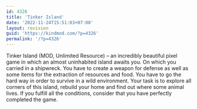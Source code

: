 ```yaml
---
id: 4326
title: 'Tinker Island'
date: '2022-11-24T15:51:03+07:00'
layout: revision
guid: 'https://kindmod.com/?p=4326'
permalink: '/?p=4326'
---
```


Tinker Island (MOD, Unlimited Resource) – an incredibly beautiful pixel game in which an almost uninhabited island awaits you. On which you carried in a shipwreck. You have to create a weapon for defense as well as some items for the extraction of resources and food. You have to go the hard way in order to survive in a wild environment. Your task is to explore all corners of this island, rebuild your home and find out where some animal lives. If you fulfill all the conditions, consider that you have perfectly completed the game.
